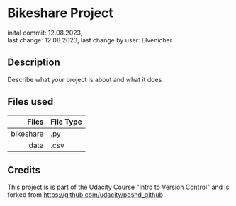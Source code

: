 # Bikeshare Project

inital commit: 12.08.2023,  
last change: 12.08.2023, 
last change by user: Elvenicher

## Description
Describe what your project is about and what it does

## Files used
| Files | File Type |
|-----:|-----------|
| bikeshare| .py |
| data | .csv |


## Credits
This project is is part of the Udacity Course "Intro to Version Control" and is forked from https://github.com/udacity/pdsnd_github

